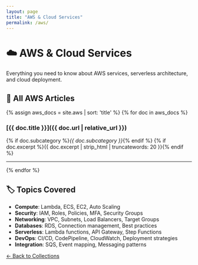 ```yaml
---
layout: page
title: "AWS & Cloud Services"
permalink: /aws/
---
```


# ☁️ AWS & Cloud Services

Everything you need to know about AWS services, serverless architecture, and cloud deployment.

## 📖 All AWS Articles

{% assign aws_docs = site.aws | sort: 'title' %}
{% for doc in aws_docs %}
### [{{ doc.title }}]({{ doc.url | relative_url }})
{% if doc.subcategory %}_{{ doc.subcategory }}_{% endif %}
{% if doc.excerpt %}{{ doc.excerpt | strip_html | truncatewords: 20 }}{% endif %}

---
{% endfor %}

## 🏷️ Topics Covered

- **Compute**: Lambda, ECS, EC2, Auto Scaling
- **Security**: IAM, Roles, Policies, MFA, Security Groups
- **Networking**: VPC, Subnets, Load Balancers, Target Groups
- **Databases**: RDS, Connection management, Best practices
- **Serverless**: Lambda functions, API Gateway, Step Functions
- **DevOps**: CI/CD, CodePipeline, CloudWatch, Deployment strategies
- **Integration**: SQS, Event mapping, Messaging patterns

[← Back to Collections](/collections/)
